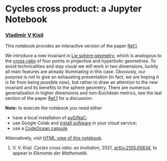 # Cycles cross product: a Jupyter Notebook
### [Vladimir V Kisil](http://www1.maths.leeds.ac.uk/~kisilv/)

This notebook provides an interactive version of the paper [Ref.1](#refKisil21).

We introduce a new invariant in [Lie sphere
  geometry](#https://en.wikipedia.org/wiki/Lie_sphere_geometry), which is analogous to the [cross-ratio](https://en.wikipedia.org/wiki/Cross-ratio) of four points in projective and hyperbolic geometries. To avoid technicalities and stay visual we will work in two dimensions, luckily all main features are already illuminating in this case. Obviously, our purpose is not to give an exhausting presentation (in fact, we are hoping it is far from being possible now), but rather to draw an attention to the new invariant and its benefits to the sphere geometry. There are numerous generalisation in higher dimensions and non-Euclidean metrics, see the last section of the paper [Ref.1](#refKisil21) for a discussion. 

**Note:** to execute the notebook you need either
+ have a local installation of  [pyGiNaC](#http://moebinv.sourceforge.net/pyGiNaC.html);
+ use Google Colab and [install software](https://github.com/vvkisil/MoebInv-notebooks/blob/master/Introduction/Software_installation_GUI_integration.ipynb) in your cloud service;
+ use a [CodeOcean capsule](https://codeocean.com/capsule/7952650/tree/).

Alternatively, visit [HTML view of this notebook](http://www1.maths.leeds.ac.uk/~kisilv/Cycles-cross-ratio-Invitation/cycles-cross-ratio-Invitation.html).

  <a id="refKisil21"></a>
1. V. V. Kisil. *Cycles cross ratio: an Invitation*, 2021, [arXiv:2105.05634](https://arxiv.org/abs/2105.05634), to appear in *Elemente der Mathematik*.
